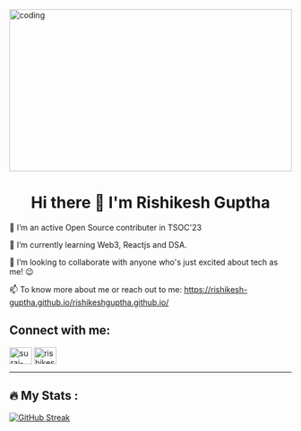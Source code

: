 <img align="center" width="100%" height="290" alt="coding" src="https://imgs.search.brave.com/GDoptM_OTiTN-x3oarnjJ1Er9TQYZcO7uAWFzlA0a0A/rs:fit:860:0:0/g:ce/aHR0cHM6Ly90aHVt/YnMuZHJlYW1zdGlt/ZS5jb20vYi93ZWIt/dGhlbWUtbGFwdG9w/LWNvbXB1dGVyLWJs/dWUtZ3JlZW4tcGF0/dGVybi1iYWNrZ3Jv/dW5kLTI2Mjc4MTM3/Mi5qcGc">
<h1 align="center"> Hi there 👋 I'm Rishikesh Guptha</h1>

 🔭 I’m an active Open Source contributer in TSOC'23

🌱 I’m currently learning Web3, Reactjs and DSA.

👯 I’m looking to collaborate with anyone who's just excited about tech as me! 😉

 📫 To know more about me or reach out to me: https://rishikesh-guptha.github.io/rishikeshguptha.github.io/

 
 ## Connect with me:
 <p align="left">
<a href="https://www.linkedin.com/in/rishikesh-guptha" target="blank"><img align="center" src="https://raw.githubusercontent.com/rahuldkjain/github-profile-readme-generator/master/src/images/icons/Social/linked-in-alt.svg" alt="suraj-kumar-sahu-1a73401ba" height="30" width="40" /></a>
<a href="https://instagram.com/rishikesh_guptha" target="blank"><img align="center" src="https://raw.githubusercontent.com/rahuldkjain/github-profile-readme-generator/master/src/images/icons/Social/instagram.svg" alt="rishikesh_guptha" height="30" width="40" /></a>
</p>

---

## :fire: My Stats :
[![GitHub Streak](https://github-readme-streak-stats.herokuapp.com?user=Rishikesh-Guptha&theme=tokyonight-duo)](https://git.io/streak-stats)


